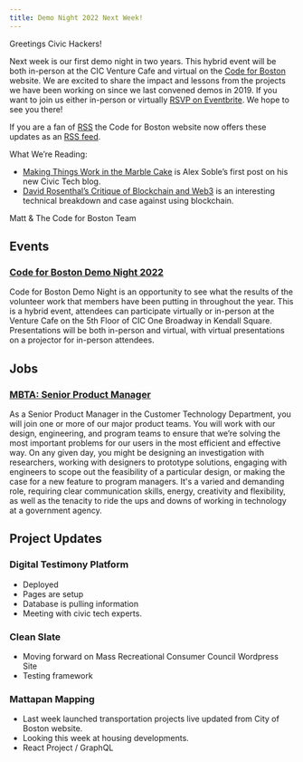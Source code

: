 ```yaml
---
title: Demo Night 2022 Next Week!
---
```

Greetings Civic Hackers!

Next week is our first demo night in two years. This hybrid event will be both in-person at the CIC Venture Cafe and virtual on the [Code for Boston](https://www.codeforboston.org/) website. We are excited to share the impact and lessons from the projects we have been working on since we last convened demos in 2019. If you want to join us either in-person or virtually [RSVP on Eventbrite](https://www.eventbrite.com/e/code-for-boston-demo-night-2022-tickets-260802315747). We hope to see you there!

If you are a fan of [RSS](https://en.wikipedia.org/wiki/RSS) the Code for Boston website now offers these updates as an [RSS feed](https://www.codeforboston.org/feed.xml). 

What We’re Reading:

- [Making Things Work in the Marble Cake](https://alexsoble.github.io/marble-cake-blog/2022/02/15/making-things-work-in-the-marble-cake/) is Alex Soble’s first post on his new Civic Tech blog.
- [David Rosenthal’s Critique of Blockchain and Web3](https://blog.dshr.org/2022/02/ee380-talk.html) is an interesting technical breakdown and case against using blockchain.

Matt & The Code for Boston Team

## Events
### [Code for Boston Demo Night 2022](https://www.eventbrite.com/e/code-for-boston-demo-night-2022-tickets-260802315747)
Code for Boston Demo Night is an opportunity to see what the results of the volunteer work that members have been putting in throughout the year.
This is a hybrid event, attendees can participate virtually or in-person at the Venture Cafe on the 5th Floor of CIC One Broadway in Kendall Square. Presentations will be both in-person and virtual, with virtual presentations on a projector for in-person attendees.

## Jobs
### [MBTA: Senior Product Manager](https://jobs.lever.co/mbta/a85b5c88-a566-4a4e-82ed-ee1d03f9dec1)
As a Senior Product Manager in the Customer Technology Department, you will join one or more of our major product teams. You will work with our design, engineering, and program teams to ensure that we’re solving the most important problems for our users in the most efficient and effective way. On any given day, you might be designing an investigation with researchers, working with designers to prototype solutions, engaging with engineers to scope out the feasibility of a particular design, or making the case for a new feature to program managers. It's a varied and demanding role, requiring clear communication skills, energy, creativity and flexibility, as well as the tenacity to ride the ups and downs of working in technology at a government agency.

## Project Updates

### Digital Testimony Platform
- Deployed
- Pages are setup
- Database is pulling information
- Meeting with civic tech experts.

### Clean Slate

- Moving forward on Mass Recreational Consumer Council Wordpress Site
- Testing framework

### Mattapan Mapping
- Last week launched transportation projects live updated from City of Boston website.
- Looking this week at housing developments.
- React Project / GraphQL
